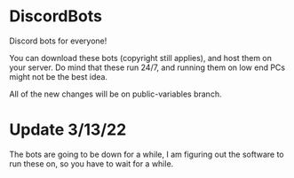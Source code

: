 # DiscordBots
Discord bots for everyone!


You can download these bots (copyright still applies), and host them on your server. Do mind that these run 24/7, and running them on low end PCs might not be the best idea.

All of the new changes will be on public-variables branch. 

# **Update 3/13/22**

The bots are going to be down for a while, I am figuring out the software to run these on, so you have to wait for a while.
